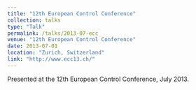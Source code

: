 ```yaml
---
title: "12th European Control Conference"
collection: talks
type: "Talk"
permalink: /talks/2013-07-ecc
venue: "12th European Control Conference"
date: 2013-07-01
location: "Zurich, Switzerland"
link: "http://www.ecc13.ch/"
---
```


Presented at the 12th European Control Conference, July 2013.
